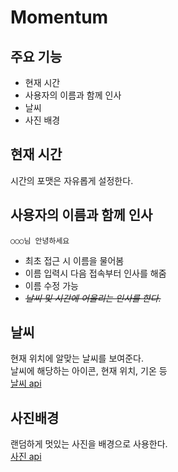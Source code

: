 Momentum
===

주요 기능
---

- 현재 시간
- 사용자의 이름과 함께 인사
- 날씨
- 사진 배경

현재 시간
---

시간의 포맷은 자유롭게 설정한다.

사용자의 이름과 함께 인사
---

`○○○님 안녕하세요`
- 최초 접근 시 이름을 물어봄
- 이름 입력시 다음 접속부터 인사를 해줌
- 이름 수정 가능
- ~~*날씨 및 시간에 어울리는 인사를 한다.*~~

날씨
---

현재 위치에 알맞는 날씨를 보여준다.  
날씨에 해당하는 아이콘, 현재 위치, 기온 등  
[날씨 api](https://openweathermap.org/API)

사진배경
---

랜덤하게 멋있는 사진을 배경으로 사용한다.  
[사진 api](https://unsplash.com/documentation)